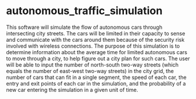 # autonomous_traffic_simulation

This software will simulate the flow of autonomous cars through intersecting
city streets. The cars will be limited in their capacity to sense and
communicate with the cars around them because of the security risk involved
with wireless connections. The purpose of this simulation is to determine
information about the average time for limited autonomous cars to move
through a city, to help figure out a city plan for such cars. The user will
be able to input the number of north-south two-way streets (which equals the
number of east-west two-way streets) in the city grid, the number of cars
that can fit in a single segment, the speed of each car, the entry and exit
points of each car in the simulation, and the probability of a new car
entering the simulation in a given unit of time.
